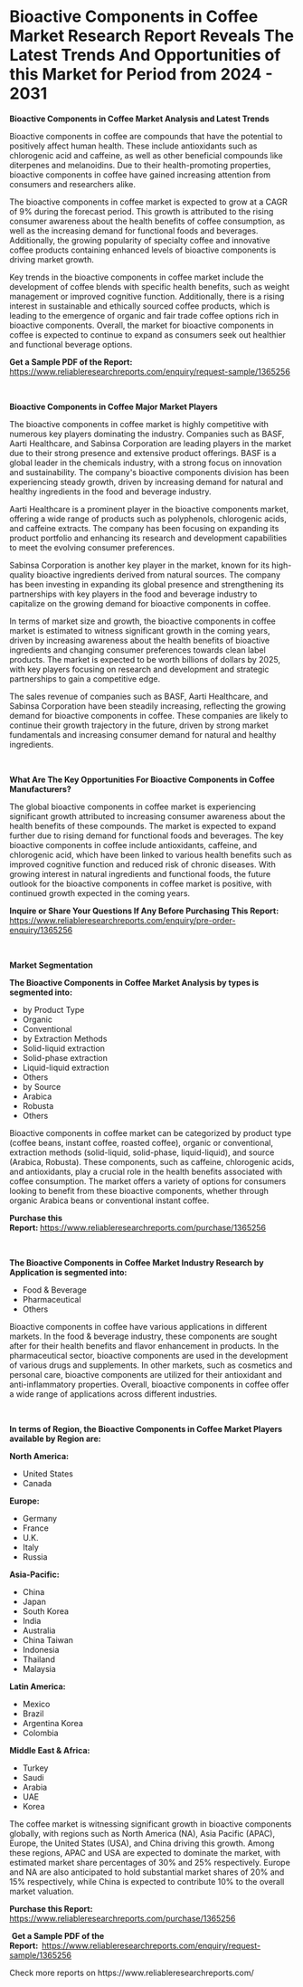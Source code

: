 <p><h1>Bioactive Components in Coffee Market Research Report Reveals The Latest Trends And Opportunities of this Market for Period from 2024 - 2031</h1></p><p><strong>Bioactive Components in Coffee Market Analysis and Latest Trends</strong></p>
<p><p>Bioactive components in coffee are compounds that have the potential to positively affect human health. These include antioxidants such as chlorogenic acid and caffeine, as well as other beneficial compounds like diterpenes and melanoidins. Due to their health-promoting properties, bioactive components in coffee have gained increasing attention from consumers and researchers alike.</p><p>The bioactive components in coffee market is expected to grow at a CAGR of 9% during the forecast period. This growth is attributed to the rising consumer awareness about the health benefits of coffee consumption, as well as the increasing demand for functional foods and beverages. Additionally, the growing popularity of specialty coffee and innovative coffee products containing enhanced levels of bioactive components is driving market growth.</p><p>Key trends in the bioactive components in coffee market include the development of coffee blends with specific health benefits, such as weight management or improved cognitive function. Additionally, there is a rising interest in sustainable and ethically sourced coffee products, which is leading to the emergence of organic and fair trade coffee options rich in bioactive components. Overall, the market for bioactive components in coffee is expected to continue to expand as consumers seek out healthier and functional beverage options.</p></p>
<p><strong>Get a Sample PDF of the Report:&nbsp;</strong> <a href="https://www.reliableresearchreports.com/enquiry/request-sample/1365256">https://www.reliableresearchreports.com/enquiry/request-sample/1365256</a></p>
<p>&nbsp;</p>
<p><strong>Bioactive Components in Coffee Major Market Players</strong></p>
<p><p>The bioactive components in coffee market is highly competitive with numerous key players dominating the industry. Companies such as BASF, Aarti Healthcare, and Sabinsa Corporation are leading players in the market due to their strong presence and extensive product offerings. BASF is a global leader in the chemicals industry, with a strong focus on innovation and sustainability. The company's bioactive components division has been experiencing steady growth, driven by increasing demand for natural and healthy ingredients in the food and beverage industry.</p><p>Aarti Healthcare is a prominent player in the bioactive components market, offering a wide range of products such as polyphenols, chlorogenic acids, and caffeine extracts. The company has been focusing on expanding its product portfolio and enhancing its research and development capabilities to meet the evolving consumer preferences.</p><p>Sabinsa Corporation is another key player in the market, known for its high-quality bioactive ingredients derived from natural sources. The company has been investing in expanding its global presence and strengthening its partnerships with key players in the food and beverage industry to capitalize on the growing demand for bioactive components in coffee.</p><p>In terms of market size and growth, the bioactive components in coffee market is estimated to witness significant growth in the coming years, driven by increasing awareness about the health benefits of bioactive ingredients and changing consumer preferences towards clean label products. The market is expected to be worth billions of dollars by 2025, with key players focusing on research and development and strategic partnerships to gain a competitive edge.</p><p>The sales revenue of companies such as BASF, Aarti Healthcare, and Sabinsa Corporation have been steadily increasing, reflecting the growing demand for bioactive components in coffee. These companies are likely to continue their growth trajectory in the future, driven by strong market fundamentals and increasing consumer demand for natural and healthy ingredients.</p></p>
<p>&nbsp;</p>
<p><strong>What Are The Key Opportunities For Bioactive Components in Coffee Manufacturers?</strong></p>
<p><p>The global bioactive components in coffee market is experiencing significant growth attributed to increasing consumer awareness about the health benefits of these compounds. The market is expected to expand further due to rising demand for functional foods and beverages. The key bioactive components in coffee include antioxidants, caffeine, and chlorogenic acid, which have been linked to various health benefits such as improved cognitive function and reduced risk of chronic diseases. With growing interest in natural ingredients and functional foods, the future outlook for the bioactive components in coffee market is positive, with continued growth expected in the coming years.</p></p>
<p><strong>Inquire or Share Your Questions If Any Before Purchasing This Report:</strong> <a href="https://www.reliableresearchreports.com/enquiry/pre-order-enquiry/1365256">https://www.reliableresearchreports.com/enquiry/pre-order-enquiry/1365256</a></p>
<p>&nbsp;</p>
<p><strong>Market Segmentation</strong></p>
<p><strong>The Bioactive Components in Coffee Market Analysis by types is segmented into:</strong></p>
<p><ul><li>by Product Type</li><li>Organic</li><li>Conventional</li><li>by Extraction Methods</li><li>Solid-liquid extraction</li><li>Solid-phase extraction</li><li>Liquid-liquid extraction</li><li>Others</li><li>by Source</li><li>Arabica</li><li>Robusta</li><li>Others</li></ul></p>
<p><p>Bioactive components in coffee market can be categorized by product type (coffee beans, instant coffee, roasted coffee), organic or conventional, extraction methods (solid-liquid, solid-phase, liquid-liquid), and source (Arabica, Robusta). These components, such as caffeine, chlorogenic acids, and antioxidants, play a crucial role in the health benefits associated with coffee consumption. The market offers a variety of options for consumers looking to benefit from these bioactive components, whether through organic Arabica beans or conventional instant coffee.</p></p>
<p><strong>Purchase this Report:&nbsp;</strong><a href="https://www.reliableresearchreports.com/purchase/1365256">https://www.reliableresearchreports.com/purchase/1365256</a></p>
<p>&nbsp;</p>
<p><strong>The Bioactive Components in Coffee Market Industry Research by Application is segmented into:</strong></p>
<p><ul><li>Food & Beverage</li><li>Pharmaceutical</li><li>Others</li></ul></p>
<p><p>Bioactive components in coffee have various applications in different markets. In the food & beverage industry, these components are sought after for their health benefits and flavor enhancement in products. In the pharmaceutical sector, bioactive components are used in the development of various drugs and supplements. In other markets, such as cosmetics and personal care, bioactive components are utilized for their antioxidant and anti-inflammatory properties. Overall, bioactive components in coffee offer a wide range of applications across different industries.</p></p>
<p>&nbsp;</p>
<p><strong>In terms of Region, the Bioactive Components in Coffee Market Players available by Region are:</strong></p>
<p>
    <p> <strong> North America: </strong>
        <ul>
            <li>United States</li>
            <li>Canada</li>
        </ul>
        </p> 
    <p> <strong> Europe: </strong>
        <ul>
            <li>Germany</li>
            <li>France</li>
            <li>U.K.</li>
            <li>Italy</li>
            <li>Russia</li>
        </ul>
        </p> 
    <p> <strong> Asia-Pacific: </strong>
        <ul>
            <li>China</li>
            <li>Japan</li>
            <li>South Korea</li>
            <li>India</li>
            <li>Australia</li>
            <li>China Taiwan</li>
            <li>Indonesia</li>
            <li>Thailand</li>
            <li>Malaysia</li>
        </ul>
        </p> 
    <p> <strong> Latin America: </strong>
        <ul>
            <li>Mexico</li>
            <li>Brazil</li>
            <li>Argentina Korea</li>
            <li>Colombia</li>
        </ul>
        </p> 
    <p> <strong> Middle East & Africa: </strong>
        <ul>
            <li>Turkey</li>
            <li>Saudi</li>
            <li>Arabia</li>
            <li>UAE</li>
            <li>Korea</li>
        </ul>
    </p>
    </p>
<p><p>The coffee market is witnessing significant growth in bioactive components globally, with regions such as North America (NA), Asia Pacific (APAC), Europe, the United States (USA), and China driving this growth. Among these regions, APAC and USA are expected to dominate the market, with estimated market share percentages of 30% and 25% respectively. Europe and NA are also anticipated to hold substantial market shares of 20% and 15% respectively, while China is expected to contribute 10% to the overall market valuation.</p></p>
<p><strong>Purchase this Report: </strong><a href="https://www.reliableresearchreports.com/purchase/1365256">https://www.reliableresearchreports.com/purchase/1365256</a></p>
<p>&nbsp;<strong>Get a Sample PDF of the Report:&nbsp;&nbsp;</strong><a href="https://www.reliableresearchreports.com/enquiry/request-sample/1365256">https://www.reliableresearchreports.com/enquiry/request-sample/1365256</a></p>
<p><strong></strong></p>
<p>Check more reports on https://www.reliableresearchreports.com/</p>